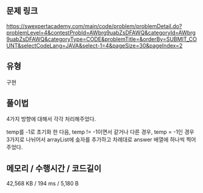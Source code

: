 ## 문제 링크

https://swexpertacademy.com/main/code/problem/problemDetail.do?problemLevel=4&contestProbId=AWbrg9uabZsDFAWQ&categoryId=AWbrg9uabZsDFAWQ&categoryType=CODE&problemTitle=&orderBy=SUBMIT_COUNT&selectCodeLang=JAVA&select-1=4&pageSize=30&pageIndex=2

## 유형

구현

## 풀이법

4가지 방향에 대해서 각각 처리해주었다.

temp를 -1로 초기화 한 다음, temp != -1이면서 같거나 다른 경우, temp = -1인 경우 3가지로 나뉘어서 arrayList에 숬자를 추가하고 차례대로 answer 배열에 하나씩 찍어주었다.

## 메모리 / 수행시간 / 코드길이

42,568 KB / 194 ms / 5,180 B
